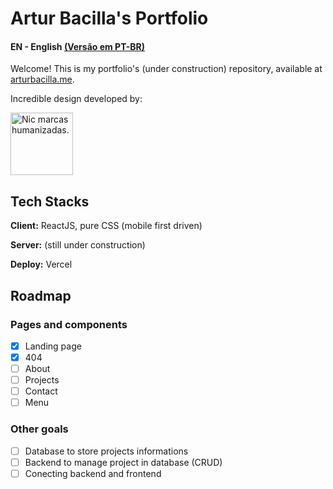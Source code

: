 # Artur Bacilla's Portfolio
#### 
#### EN - English [(Versão em PT-BR)](https://github.com/arturbacilla/portfolio.git)
 
Welcome! This is my portfolio's (under construction) repository, available at [arturbacilla.me](https://arturbacilla.me).

Incredible design developed by:

[<picture>
  <source media="(prefers-color-scheme: light)" srcset="https://nicoleferreira.com.br/wp-content/uploads/2021/04/Ativo-46.png" width="100">
  <img alt="Nic marcas humanizadas." src="https://nicoleferreira.com.br/wp-content/uploads/2020/08/nic-logo-menu.png" width="100">
</picture>](https://nicoleferreira.com.br/)

## Tech Stacks

**Client:** ReactJS, pure CSS (mobile first driven)

**Server:** (still under construction)

**Deploy:** Vercel

## Roadmap

 ### Pages and components
 - [x] Landing page
 - [x] 404
 - [ ] About
 - [ ] Projects
 - [ ] Contact 
 - [ ] Menu
 ### Other goals
- [ ] Database to store projects informations
- [ ] Backend to manage project in database (CRUD)
- [ ] Conecting backend and frontend
